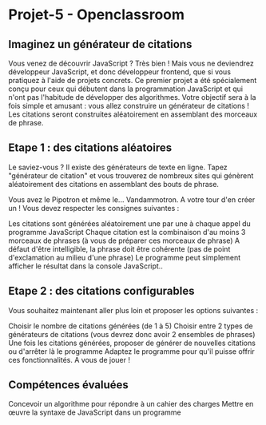 # Projet-5 - Openclassroom
## Imaginez un générateur de citations

Vous venez de découvrir JavaScript ? Très bien ! Mais vous ne deviendrez développeur JavaScript, et donc développeur frontend, que si vous pratiquez à l'aide de projets concrets.
Ce premier projet a été spécialement conçu pour ceux qui débutent dans la programmation JavaScript et qui n'ont pas l'habitude de développer des algorithmes. Votre objectif sera à la fois simple et amusant : vous allez construire un générateur de citations ! Les citations seront construites aléatoirement en assemblant des morceaux de phrase.

## Etape 1 : des citations aléatoires
Le saviez-vous ? Il existe des générateurs de texte en ligne. Tapez "générateur de citation" et vous trouverez de nombreux sites qui génèrent aléatoirement des citations en assemblant des bouts de phrase.

Vous avez le Pipotron et même le... Vandammotron. A votre tour d'en créer un ! Vous devez respecter les consignes suivantes :

Les citations sont générées aléatoirement une par une à chaque appel du programme JavaScript
Chaque citation est la combinaison d'au moins 3 morceaux de phrases (à vous de préparer ces morceaux de phrase)
A défaut d'être intelligible, la phrase doit être cohérente (pas de point d'exclamation au milieu d'une phrase)
Le programme peut simplement afficher le résultat dans la console JavaScript..

## Etape 2 : des citations configurables
Vous souhaitez maintenant aller plus loin et proposer les options suivantes :

Choisir le nombre de citations générées (de 1 à 5)
Choisir entre 2 types de générateurs de citations (vous devrez donc avoir 2 ensembles de phrases)
Une fois les citations générées, proposer de générer de nouvelles citations ou d'arrêter là le programme
Adaptez le programme pour qu'il puisse offrir ces fonctionnalités. A vous de jouer !

## Compétences évaluées
Concevoir un algorithme pour répondre à un cahier des charges
Mettre en œuvre la syntaxe de JavaScript dans un programme
